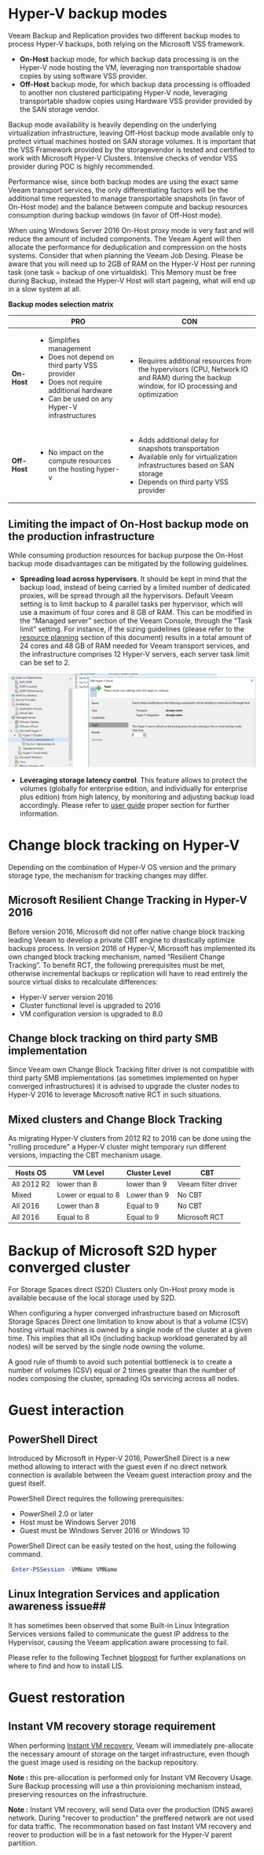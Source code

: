 # Hyper-V backup modes #

Veeam Backup and Replication provides two different backup modes to process Hyper-V backups, both relying on the Microsoft VSS framework.
- **On-Host** backup mode, for which backup data processing is on the Hyper-V node hosting the VM, leveraging non transportable shadow copies by using software VSS provider.
-	**Off-Host** backup mode, for which backup data processing is offloaded to another non clustered participating Hyper-V node, leveraging transportable shadow copies using Hardware VSS provider provided by the SAN storage vendor.

Backup mode availability is heavily depending on the underlying virtualization infrastructure, leaving Off-Host backup mode available only to protect virtual machines hosted on SAN storage volumes. It is important that the VSS Framework provided by the storagevendor is tested and certified to work with Microsoft Hyper-V Clusters. Intensive checks of vendor VSS provider during POC is highly recommended.

Performance wise, since both backup modes are using the exact same Veeam transport services, the only differentiating factors will be the additional time requested to manage transportable snapshots (in favor of On-Host mode) and the balance between compute and backup resources consumption during backup windows (in favor of Off-Host mode).

When using Windows Server 2016 On-Host proxy mode is very fast and will reduce the amount of included components. The Veeam Agent will then allocate the performance for deduplication and compression on the hosts systems. Consider that when planning the Veeam Job Desing. Please be aware that you will need up to 2GB of RAM on the Hyper-V Host per running task (one task = backup of one virtualdisk). This Memory must be free during Backup, instead the Hyper-V Host will start pageing, what will end up in a slow system at all. 

**Backup modes selection matrix**

|   |PRO|CON|
|---|---|---|
|**On-Host**|<ul><li>Simplifies management</li><li>Does not depend on third party VSS provider</li><li>Does not require additional hardware</li><li>Can be used on any Hyper-V infrastructures</li></ul>|<ul><li>Requires additional resources from the hypervisors (CPU, Network IO and RAM) during the backup window, for IO processing and optimization</li></ul>|
|**Off-Host**|<ul><li>No impact on the compute resources on the hosting hyper-v </li></ul>|<ul><li>Adds additional delay for snapshots transportation</li><li>Available only for virtualization infrastructures based on SAN storage</li><li>Depends on third party VSS provider</li></ul>|

## Limiting the impact of On-Host backup mode on the production infrastructure ##

While consuming production resources for backup purpose the On-Host backup mode disadvantages can be mitigated by the following guidelines.
- **Spreading load across hypervisors**. It should be kept in mind that the backup load, instead of being carried by a limited number of dedicated proxies, will be spread through all the hypervisors. Default Veeam setting is to limit backup to 4 parallel tasks per hypervisor, which will use a maximum of four cores and 8 GB of RAM. This can be modified in the “Managed server” section of the Veeam Console, through the “Task limit” setting. For instance, if the sizing guidelines (please refer to the [resource planning](../resource_planning/resource_planning.md) section of this document) results in a total amount of 24 cores and 48 GB of RAM needed for Veeam transport services, and the infrastructure comprises 12 Hyper-V servers, each server task limit can be set to 2.

![alt text](./Hyper-V-01.jpg "Setting concurrent tasks for on-host transport mode")

- **Leveraging storage latency control**. This feature allows to protect the volumes (globally for enterprise edition, and individually for enterprise plus edition) from high latency, by monitoring and adjusting backup load accordingly. Please refer to [user guide](https://helpcenter.veeam.com/docs/backup/hyperv/options_parallel_processing.html?ver=95) proper section for further information.

# Change block tracking on Hyper-V #
Depending on the combination of Hyper-V OS version and the primary storage type, the mechanism for tracking changes may differ.

## Microsoft Resilient Change Tracking in Hyper-V 2016 ##
Before version 2016, Microsoft did not offer native change block tracking leading Veeam to develop a private CBT engine to drastically optimize backups process. In version 2016 of Hyper-V, Microsoft has implemented its own changed block tracking mechanism, named “Resilient Change Tracking”. To benefit RCT, the following prerequisites must be met, otherwise incremental backups or replication will have to read entirely the source virtual disks to recalculate differences:
- Hyper-V server version 2016
- Cluster functional level is upgraded to 2016
- VM configuration version is upgraded to 8.0

## Change block tracking on third party SMB implementation ##
Since Veeam own Change Block Tracking filter driver is not compatible with third party SMB implementations (as sometimes implemented on hyper converged infrastructures) it is advised to upgrade the cluster nodes to Hyper-V 2016 to leverage Microsoft native RCT in such situations.

## Mixed clusters and Change Block Tracking ##
As migrating Hyper-V clusters from 2012 R2 to 2016 can be done using the "rolling procedure" a Hyper-V cluster might temporary run different versions, impacting the CBT mechanism usage.

|Hosts OS|VM Level|Cluster Level|CBT|
|---|---|---|---|
|All 2012 R2|lower than 8|lower than 9|Veeam filter driver|
|Mixed|Lower or equal to 8|Lower than 9|No CBT|
|All 2016|Lower than 8|Equal to 9|No CBT|
|All 2016|Equal to 8|Equal to 9|Microsoft RCT|

# Backup of Microsoft S2D hyper converged cluster #
For Storage Spaces direct (S2D) Clusters only On-Host proxy mode is available because of the local storage used by S2D.

When configuring a hyper converged infrastructure based on Microsoft Storage Spaces Direct one limitation to know about is that a volume (CSV) hosting virtual machines is owned by a single node of the cluster at a given time. This implies that all IOs (including backup workload generated by all nodes) will be served by the single node owning the volume.

A good rule of thumb to avoid such potential bottleneck is to create a number of volumes (CSV) equal or 2 times greater than the number of nodes composing the cluster, spreading IOs servicing across all nodes.

# Guest interaction #
## PowerShell Direct ##
Introduced by Microsoft in Hyper-V 2016, PowerShell Direct is a new method allowing to interact with the guest even if no direct network connection is available between the Veeam guest interaction proxy and the guest itself.

PowerShell Direct requires the following prerequisites:
- PowerShell 2.0 or later
- Host must be Windows Server 2016
- Guest must be Windows Server 2016 or Windows 10

PowerShell Direct can be easily tested on the host, using the following command.

```PowerShell
 Enter-PSSession -VMName VMName
```

## Linux Integration Services and application awareness issue##
It has sometimes been observed that some Built-in Linux Integration Services  versions failed to communicate the guest IP address to the Hypervisor, causing the Veeam application aware processing to fail.

Please refer to the following Technet [blogpost](https://blogs.technet.microsoft.com/virtualization/2016/07/12/which-linux-integration-services-should-i-use-in-my-linux-vms/) for further explanations on where to find and how to install LIS.

# Guest restoration #
## Instant VM recovery storage requirement ##
When performing [Instant VM recovery](https://helpcenter.veeam.com/docs/backup/hyperv/instant_recovery.html?ver=95), Veeam will immediately pre-allocate the necessary amount of storage on the target infrastructure, even though the guest image used is residing on the backup repository.

**Note :** this pre-allocation is performed only for Instant VM Recovery Usage. Sure Backup processing will use a thin provisioning mechanism instead, preserving resources on the infrastructure.

**Note :**  Instant VM recovery, will send Data over the production (DNS aware) network. During "recover to production" the preffered network are not used for data traffic. The recommonation based on fast Instant VM recovery and reover to production will be in a fast netowork for the Hyper-V parent partition. 
  
